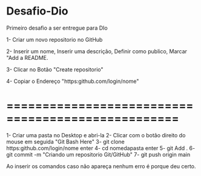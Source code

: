 # Desafio-Dio
Primeiro desafio a ser entregue para DIo

1- Criar um novo repositorio no GitHub

2- Inserir um nome, 
   Inserir uma descrição,
   Definir como publico,
   Marcar "Add a README.

3- Clicar no Botão "Create repositorio"

4- Copiar o Endereço "https:github.com/login/nome"

==================================================
==================================================

1- Criar uma pasta no Desktop e abri-la
2- Clicar com o botão direito do mouse em seguida "Git Bash Here"
3- git clone https:github.com/login/nome enter
4- cd nomedapasta enter
5- git Add .
6- git commit -m "Criando um repositorio Git/GitHub"
7- git push origin main

Ao inserir os comandos caso não apareça nenhum erro é porque deu certo.  
